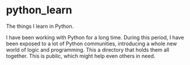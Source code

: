 # python_learn
The things I learn in Python. 

I have been working with Python for a long time. During this period, I have been exposed to a lot of Python communities, introducing a whole new world of logic and programming.
This a directory that holds them all together. This is public, which might help even others in need.
